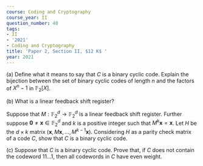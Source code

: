 ```yaml
---
course: Coding and Cryptography
course_year: II
question_number: 40
tags:
- II
- '2021'
- Coding and Cryptography
title: 'Paper 2, Section II, $12 K$ '
year: 2021
---
```




(a) Define what it means to say that $C$ is a binary cyclic code. Explain the bijection between the set of binary cyclic codes of length $n$ and the factors of $X^{n}-1$ in $\mathbb{F}_{2}[X]$.

(b) What is a linear feedback shift register?

Suppose that $M: \mathbb{F}_{2}^{d} \rightarrow \mathbb{F}_{2}^{d}$ is a linear feedback shift register. Further suppose $\mathbf{0} \neq \mathbf{x} \in \mathbb{F}_{2}^{d}$ and $k$ is a positive integer such that $M^{k} \mathbf{x}=\mathbf{x}$. Let $H$ be the $d \times k$ matrix $\left(\mathbf{x}, M \mathbf{x}, \ldots, M^{k-1} \mathbf{x}\right)$. Considering $H$ as a parity check matrix of a code $C$, show that $C$ is a binary cyclic code.

(c) Suppose that $C$ is a binary cyclic code. Prove that, if $C$ does not contain the codeword $11 . . .1$, then all codewords in $C$ have even weight.